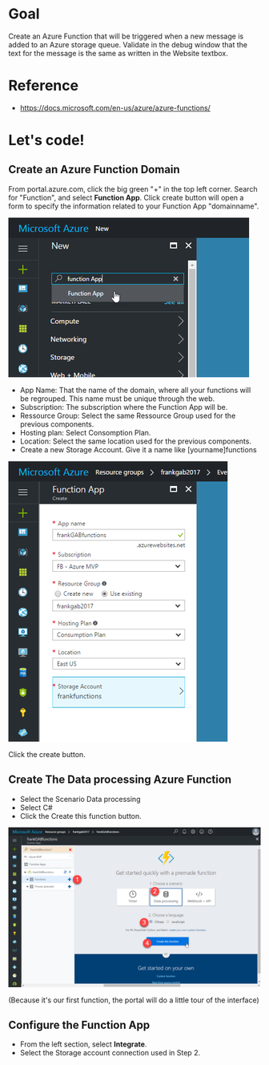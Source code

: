 Goal
======

Create an Azure Function that will be triggered when a new message is added to an Azure storage queue. 
Validate in the debug window that the text for the message is the same as written in the Website textbox.


Reference
=========

- https://docs.microsoft.com/en-us/azure/azure-functions/


Let's code!
===========

Create an Azure Function Domain
-------------------------------

From portal.azure.com, click the big green "+" in the top left corner. Search for "Function", and select **Function App**. Click create button will open a form to specify the information related to your Function App "domainname".

![SearchFunctionApp][SearchFunctionApp]

- App Name: That the name of the domain, where all your functions will be regrouped. This name must be unique through the web.
- Subscription: The subscription where the Function App will be. 
- Ressource Group: Select the same Ressource Group used for the previous components.
- Hosting plan: Select Consomption Plan.
- Location: Select the same location used for the previous components.
- Create a new Storage Account. Give it a name like [yourname]functions

![CreateFunctionApp][CreateFunctionApp]

Click the create button.

Create The Data processing Azure Function 
-----------------------------------------

- Select the Scenario Data processing
- Select C#
- Click the Create this function button.

![CreateDataFunction][CreateDataFunction]

(Because it's our first function, the portal will do a little tour of the interface)


Configure the Function App
--------------------------

- From the left section, select **Integrate**. 
- Select the Storage account connection used in Step 2.



[SearchFunctionApp]: Media/SearchFunctionApp.png "Search Function App"
[CreateFunctionApp]: Media/CreateFunctionApp.png "Create a Function App"
[CreateDataFunction]: Media/CreateDataFunction.png "Create Data processing Function"